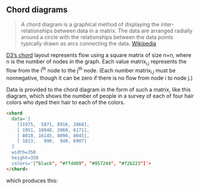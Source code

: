 ## Chord diagrams

> A chord diagram is a graphical method of displaying the
> inter-relationships between data in a matrix. The data are arranged
> radially around a circle with the relationships between the data
> points typically drawn as arcs connecting the data.
> [Wikipedia](https://en.wikipedia.org/wiki/Chord_diagram_(information_visualization))

[D3’s chord](https://d3js.org/d3-chord) layout represents flow using a square matrix of size n×n,
where n is the number of nodes in the graph. Each value
matrix<sub>i,j</sub> represents the flow from the i<sup>th</sup> node to the j<sup>th</sup>
node. (Each number matrix<sub>i,j</sub> must be nonnegative, though it can
be zero if there is no flow from node i to node
j.)

Data is provided to the chord diagram in the form of such a matrix,
like this diagram, which shows the number of people in a survey of
each of four hair colors who dyed their hair to each of the colors.

```html
<chord
  data='[
    [11975,  5871, 8916, 2868],
    [ 1951, 10048, 2060, 6171],
    [ 8010, 16145, 8090, 8045],
    [ 1013,   990,  940, 6907]
  ]
  width=350
  height=350
  colors='["black", "#ffdd89", "#957244", "#f26223"]'>
</chord>
```

which produces this:

<span  class="chart-container" id="chord_0"></span>

<script>
 setTimeout(() => {
  Promise.resolve().then(() => 
  Doodl.chord(
    '#chord_0',
  [
    [11975,  5871, 8916, 2868],
    [ 1951, 10048, 2060, 6171],
    [ 8010, 16145, 8090, 8045],
    [ 1013,   990,  940, 6907]
  ], {
      'width': 350,
      'height': 350
    },{},["black", "#ffdd89", "#957244", "#f26223"]
  ));
}, 1000);
</script>
